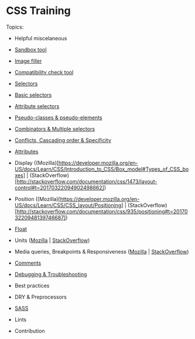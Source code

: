 # CSS Training
Topics:

- Helpful miscelaneous
 - [Sandbox tool](https://jsfiddle.net/)
 - [Image filler](http://lorempixel.com/)
 - [Compatibility check tool](http://caniuse.com/)
- [Selectors](https://developer.mozilla.org/en-US/docs/Learn/CSS/Introduction_to_CSS/Selectors)
 - [Basic selectors](https://developer.mozilla.org/en-US/docs/Learn/CSS/Introduction_to_CSS/Simple_selectors)
 - [Attribute selectors](https://developer.mozilla.org/en-US/docs/Learn/CSS/Introduction_to_CSS/Attribute_selectors)
 - [Pseudo-classes & pseudo-elements](https://developer.mozilla.org/en-US/docs/Learn/CSS/Introduction_to_CSS/Pseudo-classes_and_pseudo-elements)
 - [Combinators & Multiple selectors](https://developer.mozilla.org/en-US/docs/Learn/CSS/Introduction_to_CSS/Combinators_and_multiple_selectors)
- [Conflicts, Cascading order & Specificity](http://stackoverflow.com/documentation/css/450/cascading-and-specificity#t=201703211733007602552)
- [Attributes](https://www.w3.org/TR/CSS21/propidx.html)
 - Display ((Mozilla)[https://developer.mozilla.org/en-US/docs/Learn/CSS/Introduction_to_CSS/Box_model#Types_of_CSS_boxes] | (StackOverflow)[http://stackoverflow.com/documentation/css/1473/layout-control#t=20170322094902498662])
 - Position ((Mozilla)[https://developer.mozilla.org/en-US/docs/Learn/CSS/CSS_layout/Positioning] | (StackOverflow)[http://stackoverflow.com/documentation/css/935/positioning#t=201703220948139746687])
 - [Float](https://developer.mozilla.org/en-US/docs/Learn/CSS/CSS_layout/Floats)
 - Units ([Mozilla](https://developer.mozilla.org/en-US/docs/Learn/CSS/Introduction_to_CSS/Values_and_units) | [StackOverflow](http://stackoverflow.com/documentation/css/864/length-units#t=20170322094810174661))
- Media queries, Breakpoints & Responsiveness ([Mozilla](https://developer.mozilla.org/en-US/docs/Web/CSS/Media_Queries/Using_media_queries) | [StackOverflow](http://stackoverflow.com/documentation/css/317/media-queries#t=201703220948213087013))
- [Comments](http://stackoverflow.com/documentation/css/1625/comments#t=201703220949169109538)
- [Debugging & Troubleshooting](https://developer.mozilla.org/en-US/docs/Learn/CSS/Introduction_to_CSS/Debugging_CSS)
- Best practices

- DRY & Preprocessors
 - [SASS](http://sass-lang.com/documentation/)
 - Lints

- Contribution

